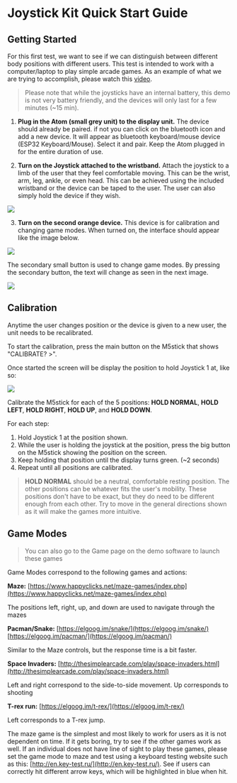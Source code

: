 # Joystick Kit Quick Start Guide

## Getting Started

For this first test, we want to see if we can distinguish between different body positions with different users.  This test is intended to work with a computer/laptop to play simple arcade games.  As an example of what we are trying to accomplish, please watch this [video](https://youtu.be/SsOqFFKt7dk).

> Please note that while the joysticks have an internal battery, this demo is not very battery friendly, and the devices will only last for a few minutes (~15 min).

1. **Plug in the Atom (small grey unit) to the display unit.** The device should already be paired. if not you can click on the bluetooth icon and add a new device. It will appear as bluetooth keyboard/mouse device (ESP32 Keyboard/Mouse). Select it and pair. Keep the Atom plugged in for the entire duration of use.

2. **Turn on the Joystick attached to the wristband.** Attach the joystick to a limb of the user that they feel comfortable moving. This can be the wrist, arm, leg, ankle, or even head. This can be achieved using the included wristband or the device can be taped to the user. The user can also simply hold the device if they wish.

![](images/j1-buttons.jpg)

3. **Turn on the second orange device.** This device is for calibration and changing game modes. When turned on, the interface should appear like the image below.

![](images/j2-maze.jpg)

The secondary small button is used to change game modes.  By pressing the secondary button, the text will change as seen in the next image.

![](images/j2-trex.jpg)

## Calibration

Anytime the user changes position or the device is given to a new user, the unit needs to be recalibrated.

To start the calibration, press the main button on the M5stick that shows "CALIBRATE? >".

Once started the screen will be display the position to hold Joystick 1 at, like so:

![](images/j2-cal.jpg)

Calibrate the M5stick for each of the 5 positions: **HOLD NORMAL**, **HOLD LEFT**, **HOLD RIGHT**, **HOLD UP**, and **HOLD DOWN**.

For each step:

 1. Hold Joystick 1 at the position shown.
 2. While the user is holding the joystick at the position, press the big button on the M5stick showing the position on the screen.
 3. Keep holding that position until the display turns green. (~2 seconds)
 4. Repeat until all positions are calibrated.

> **HOLD NORMAL** should be a neutral, comfortable resting position. The other positions can be whatever fits the user's mobility. These positions don't have to be exact, but they do need to be different enough from each other. Try to move in the general directions shown as it will make the games more intuitive.

## Game Modes

> You can also go to the Game page on the demo software to launch these games

Game Modes correspond to the following games and actions:

**Maze:** [https://www.happyclicks.net/maze-games/index.php](https://www.happyclicks.net/maze-games/index.php)

The positions left, right, up, and down are used to navigate through the mazes

**Pacman/Snake:** [https://elgoog.im/snake/](https://elgoog.im/snake/)          [https://elgoog.im/pacman/](https://elgoog.im/pacman/)

Similar to the Maze controls, but the response time is a bit faster.

**Space Invaders:** [http://thesimplearcade.com/play/space-invaders.html](http://thesimplearcade.com/play/space-invaders.html)

Left and right correspond to the side-to-side movement.  Up corresponds to shooting

**T-rex run:** [https://elgoog.im/t-rex/](https://elgoog.im/t-rex/)

Left corresponds to a T-rex jump.

The maze game is the simplest and most likely to work for users as it is not dependent on time. If it gets boring, try to see if the other games work as well.  If an individual does not have line of sight to play these games, please set the game mode to maze and test using a keyboard testing website such as this: [http://en.key-test.ru/](http://en.key-test.ru/). See if users can correctly hit different arrow keys, which will be highlighted in blue when hit.

